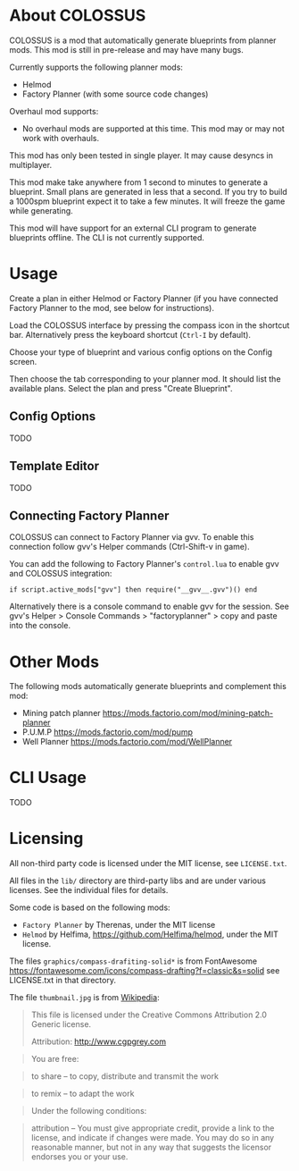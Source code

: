# About COLOSSUS

COLOSSUS is a mod that automatically generate blueprints from planner mods.  This mod is still in pre-release and may have many bugs.

Currently supports the following planner mods:
- Helmod
- Factory Planner (with some source code changes)

Overhaul mod supports:
- No overhaul mods are supported at this time.  This mod may or may not work with overhauls.

This mod has only been tested in single player.  It may cause desyncs in multiplayer.

This mod make take anywhere from 1 second to minutes to generate a blueprint.  Small plans are generated in less that a second.  If you try to build a 1000spm blueprint expect it to take a few minutes.  It will freeze the game while generating.

This mod will have support for an external CLI program to generate blueprints offline.  The CLI is not currently supported.

# Usage

Create a plan in either Helmod or Factory Planner (if you have connected Factory Planner to the mod, see below for instructions).

Load the COLOSSUS interface by pressing the compass icon in the shortcut bar.  Alternatively press the keyboard shortcut (`Ctrl-I` by default).

Choose your type of blueprint and various config options on the Config screen.

Then choose the tab corresponding to your planner mod.  It should list the available plans.  Select the plan and press "Create Blueprint".

## Config Options

TODO

## Template Editor

TODO

## Connecting Factory Planner

COLOSSUS can connect to Factory Planner via gvv.  To enable this connection follow gvv's Helper commands (Ctrl-Shift-v in game).

You can add the following to Factory Planner's `control.lua` to enable gvv and COLOSSUS integration:

```
if script.active_mods["gvv"] then require("__gvv__.gvv")() end
```

Alternatively there is a console command to enable gvv for the session.  See gvv's Helper > Console Commands > "factoryplanner" > copy and paste into the console.

# Other Mods

The following mods automatically generate blueprints and complement this mod:

- Mining patch planner https://mods.factorio.com/mod/mining-patch-planner
- P.U.M.P https://mods.factorio.com/mod/pump
- Well Planner https://mods.factorio.com/mod/WellPlanner

# CLI Usage

TODO

# Licensing

All non-third party code is licensed under the MIT license, see `LICENSE.txt`.

All files in the `lib/` directory are third-party libs and are under various licenses.  See the individual files for details.

Some code is based on the following mods:
- `Factory Planner` by Therenas, under the MIT license
- `Helmod` by Helfima, https://github.com/Helfima/helmod, under the MIT license.

The files `graphics/compass-drafiting-solid*` is from FontAwesome https://fontawesome.com/icons/compass-drafting?f=classic&s=solid see LICENSE.txt in that directory.

The file `thumbnail.jpg` is from [Wikipedia](https://en.wikipedia.org/wiki/File:GB-ENG_-_Bletchley_-_Computers_-_Buckinghamshire_-_Milton_Keynes_-_Bletchly_-_Bletchley_Park_(4890148011).jpg):


> This file is licensed under the Creative Commons Attribution 2.0 Generic license.
> 
> Attribution: http://www.cgpgrey.com

>You are free:

>to share – to copy, distribute and transmit the work

>to remix – to adapt the work

>Under the following conditions:

>attribution – You must give appropriate credit, provide a link to the license, and indicate if changes were made. You may do so in any reasonable manner, but not in any way that suggests the licensor endorses you or your use.
